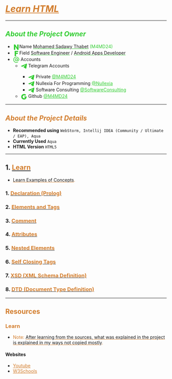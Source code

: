 # <u style="font-style: italic; color: #D27D2D;">Learn HTML</u>

---

## <span style="font-style: italic; color: limeGreen;">About the Project Owner</span>

- <img width="20" src="readme_file_source/icons/n_letter_icon.svg" alt="N Letter" style="vertical-align: middle;"/>Name <u style="text-decoration-color: #32cd32;">Mohamed Sadawy Thabet</u> <span style="color: limeGreen;">(M4MD24)
- <img width="20" src="readme_file_source/icons/f_letter_icon.svg" alt="F Letter" style="vertical-align: middle;"/>Field <u style="text-decoration-color: #32cd32;">Software Engineer</u> / <u style="text-decoration-color: #32cd32;">Android Apps Developer</u>
- <img width="20" src="readme_file_source/icons/mention_icon.svg" alt="Mention Icon" style="vertical-align: middle;"/> Accounts
    <ul>
        <li><img width="20" src="readme_file_source/icons/telegram_icon.svg" alt="Telegram Icon" style="vertical-align: middle;"/> Telegram Accounts</li>
        <ul>
            <li><img width="20" src="readme_file_source/icons/telegram_icon.svg" alt="Telegram Icon" style="vertical-align: middle;"/> Private <a style="color: limeGreen;" href="https://t.me/M4MD24">@M4MD24</a></li>
            <li><img width="20" src="readme_file_source/icons/telegram_icon.svg" alt="Telegram Icon" style="vertical-align: middle;"/> Nullexia For Programming <a style="color: limeGreen;" href="https://t.me/Nullexia">@Nullexia</a></li>
            <li><img width="20" src="readme_file_source/icons/telegram_icon.svg" alt="Telegram Icon" style="vertical-align: middle;"/> Software Consulting <a style="color: limeGreen;" href="https://t.me/SoftwareConsulting">@SoftwareConsulting</a></li>
        </ul>
        <li><img width="20" src="readme_file_source/icons/g_letter_icon.svg" alt="G Letter" style="vertical-align: middle;"/> Github <a style="color: limeGreen;" href="https://github.com/M4MD24">@M4MD24</a></li>
    </ul>

---

## <span style="font-style: italic; color: #D27D2D;">About the Project Details</span>

- **Recommended using** `WebStorm, Intellij IDEA (Community / Ultimate / EAP), Aqua`
- **Currently Used** `Aqua`
- **HTML Version** `HTML5`

---

## 1. [<span style="color: #D27D2D;">Learn</span>](src/_1_learn)

- <u style="text-decoration-color: #D27D2D;">Learn Examples of Concepts</u><span style="color: #D27D2D;">.</span>

### 1. [<span style="color: #D27D2D;">Declaration (Prolog)</span>](src/_1_learn/_1_1_declaration)

### 2. [<span style="color: #D27D2D;">Elements and Tags</span>](src/_1_learn/_1_2_elements_and_tags)

### 3. [<span style="color: #D27D2D;">Comment</span>](src/_1_learn/_1_3_comment)

### 4. [<span style="color: #D27D2D;">Attributes</span>](src/_1_learn/_1_4_attributes)

### 5. [<span style="color: #D27D2D;">Nested Elements</span>](src/_1_learn/_1_5_nested_elements)

### 6. [<span style="color: #D27D2D;">Self Closing Tags</span>](src/_1_learn/_1_6_self_closing_tags)

### 7. [<span style="color: #D27D2D;">XSD (XML Schema Definition)</span>](src/_1_learn/_1_7_xml_schema_definition)

### 8. [<span style="color: #D27D2D;">DTD (Document Type Definition)</span>](src/_1_learn/_1_8_document_type_definition)

---

## <span style="color: #D27D2D;">Resources</span>

### <span style="color: #D27D2D;">Learn</span>

- <span style="color: #D27D2D;">Note: </span><u style="text-decoration-color: #D27D2D;">After learning from the sources, what was explained in the project is explained in my ways not copied mostly</u><span style="color: #D27D2D;">.</span>

#### Websites

<ul>
<li><a style="color: #D27D2D;" href="https://www.youtube.com">Youtube</a></li>
<li><a style="color: #D27D2D;" href="https://www.w3schools.com">W3Schools</a></li>
</ul>
